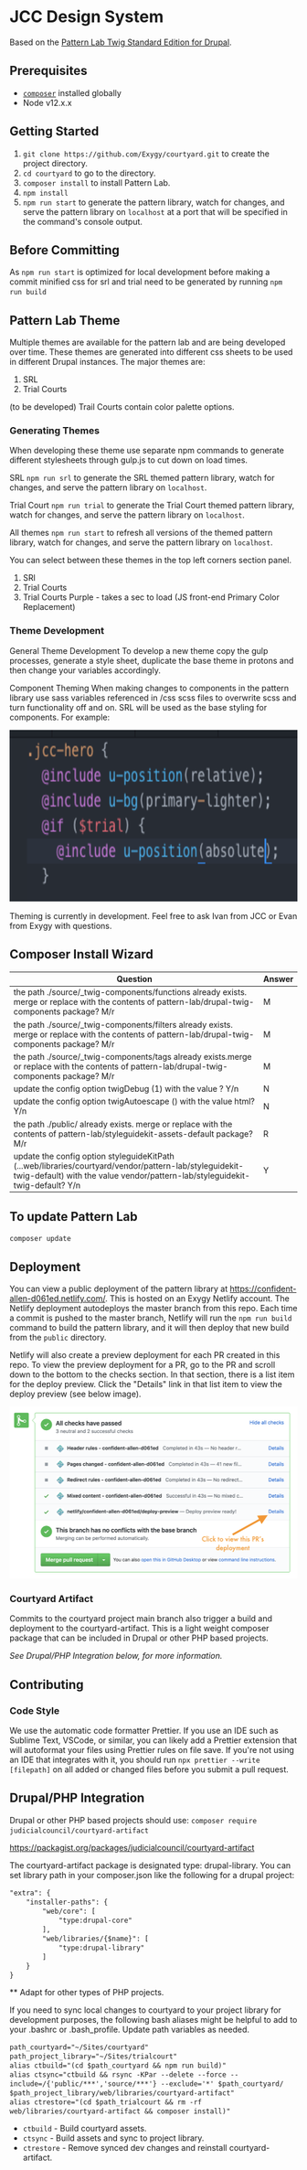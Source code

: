 # JCC Design System

Based on the [Pattern Lab Twig Standard Edition for Drupal](https://github.com/pattern-lab/edition-php-drupal-standard).

## Prerequisites

- [`composer`](https://getcomposer.org) installed globally
- Node v12.x.x

## Getting Started

1. `git clone https://github.com/Exygy/courtyard.git` to create the project directory.
2. `cd courtyard` to go to the directory.
3. `composer install` to install Pattern Lab.
4. `npm install`
5. `npm run start` to generate the pattern library, watch for changes, and serve the pattern library on `localhost` at a port that will be specified in the command's console output.

## Before Committing

As `npm run start` is optimized for local development before making a commit minified css for srl and trial need to be generated by running `npm run build`

## Pattern Lab Theme

Multiple themes are available for the pattern lab and are being developed over time. These themes are generated into different css sheets to be used in different Drupal instances.
The major themes are:

1. SRL
2. Trial Courts

(to be developed) Trail Courts contain color palette options.

### Generating Themes

When developing these theme use separate npm commands to generate different stylesheets through gulp.js to cut down on load times.

SRL
`npm run srl` to generate the SRL themed pattern library, watch for changes, and serve the pattern library on `localhost`.

Trial Court
`npm run trial` to generate the Trial Court themed pattern library, watch for changes, and serve the pattern library on `localhost`.

All themes
`npm run start` to refresh all versions of the themed pattern library, watch for changes, and serve the pattern library on `localhost`.

You can select between these themes in the top left corners section panel.

1. SRl
2. Trial Courts
3. Trial Courts Purple - takes a sec to load (JS front-end Primary Color Replacement)

### Theme Development

General Theme Development
To develop a new theme copy the gulp processes, generate a style sheet, duplicate the base theme in protons and then change your variables accordingly.

Component Theming
When making changes to components in the pattern library use sass variables referenced in /css scss files to overwrite scss and turn functionality off and on. SRL will be used as the base styling for components. For example:

<img src="./theming.png?raw=true" height="300" >

Theming is currently in development. Feel free to ask Ivan from JCC or Evan from Exygy with questions.

## Composer Install Wizard

| Question                                                                                                                                                                                | Answer |
| --------------------------------------------------------------------------------------------------------------------------------------------------------------------------------------- | ------ |
| the path ./source/\_twig-components/functions already exists. merge or replace with the contents of pattern-lab/drupal-twig-components package? M/r                                     | M      |
| the path ./source/\_twig-components/filters already exists. merge or replace with the contents of pattern-lab/drupal-twig-components package? M/r                                       | M      |
| the path ./source/\_twig-components/tags already exists.merge or replace with the contents of pattern-lab/drupal-twig-components package? M/r                                           | M      |
| update the config option twigDebug (1) with the value ? Y/n                                                                                                                             | N      |
| update the config option twigAutoescape () with the value html? Y/n                                                                                                                     | N      |
| the path ./public/ already exists. merge or replace with the contents of pattern-lab/styleguidekit-assets-default package? M/r                                                          | R      |
| update the config option styleguideKitPath (...web/libraries/courtyard/vendor/pattern-lab/styleguidekit-twig-default) with the value vendor/pattern-lab/styleguidekit-twig-default? Y/n | Y      |

## To update Pattern Lab

    composer update

## Deployment

You can view a public deployment of the pattern library at https://confident-allen-d061ed.netlify.com/. This is hosted on an Exygy Netlify account. The Netlify deployment autodeploys the master branch from this repo. Each time a commit is pushed to the master branch, Netlify will run the `npm run build` command to build the pattern library, and it will then deploy that new build from the `public` directory.

Netlify will also create a preview deployment for each PR created in this repo. To view the preview deployment for a PR, go to the PR and scroll down to the bottom to the checks section. In that section, there is a list item for the deploy preview. Click the "Details" link in that list item to view the deploy preview (see below image).

<img src="./netlify-pr-deploy.png?raw=true" height="300" />

### Courtyard Artifact

Commits to the courtyard project main branch also trigger a build and deployment to the courtyard-artifact. This is a light weight composer package that can be included in Drupal or other PHP based projects.

*See Drupal/PHP Integration below, for more information.*

## Contributing

### Code Style

We use the automatic code formatter Prettier. If you use an IDE such as Sublime Text, VSCode, or similar, you can likely add a Prettier extension that will autoformat your files using Prettier rules on file save. If you're not using an IDE that integrates with it, you should run `npx prettier --write [filepath]` on all added or changed files before you submit a pull request.


## Drupal/PHP Integration

Drupal or other PHP based projects should use: `composer require judicialcouncil/courtyard-artifact`

https://packagist.org/packages/judicialcouncil/courtyard-artifact

The courtyard-artifact package is designated type: drupal-library. You can set library path in your composer.json like the following for a drupal project:

```
"extra": {
    "installer-paths": {
        "web/core": [
            "type:drupal-core"
        ],
        "web/libraries/{$name}": [
            "type:drupal-library"
        ]
    }
}
```
** Adapt for other types of PHP projects.

If you need to sync local changes to courtyard to your project library for development purposes, the following bash aliases might be helpful to add to your .bashrc or .bash_profile. Update path variables as needed.

```
path_courtyard="~/Sites/courtyard"
path_project_library="~/Sites/trialcourt"
alias ctbuild="(cd $path_courtyard && npm run build)"
alias ctsync="ctbuild && rsync -KPar --delete --force --include=/{'public/***','source/***'} --exclude='*' $path_courtyard/ $path_project_library/web/libraries/courtyard-artifact"
alias ctrestore="(cd $path_trialcourt && rm -rf web/libraries/courtyard-artifact && composer install)"
```

 - `ctbuild` - Build courtyard assets.
 - `ctsync` - Build assets and sync to project library.
 - `ctrestore` - Remove synced dev changes and reinstall courtyard-artifact.
